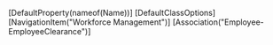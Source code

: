 [DefaultProperty(nameof(Name))]
       [DefaultClassOptions]
   [NavigationItem("Workforce Management")]
    [Association("Employee-EmployeeClearance")]
   


```c#


```